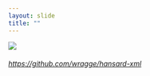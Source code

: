 ```yaml
---
layout: slide
title: ""
---
```



<section>
<a class="stretch" href="https://github.com/wragge/hansard-xml"><img class="rotate-right" src="{{ site.baseurl }}/assets/images/hansardxml.png"></a>
<h6 class="rotate-right"><a class="external" href="https://github.com/wragge/hansard-xml">https://github.com/wragge/hansard-xml</a></h6>
</section>

